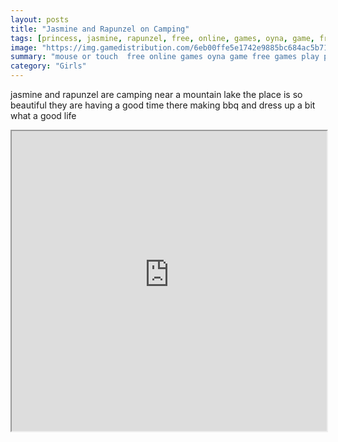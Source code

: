 ```yaml
---
layout: posts
title: "Jasmine and Rapunzel on Camping"
tags: [princess, jasmine, rapunzel, free, online, games, oyna, game, free, games, play, play, games]
image: "https://img.gamedistribution.com/6eb00ffe5e1742e9885bc684ac5b712f-512x384.jpeg"
summary: "mouse or touch  free online games oyna game free games play play games"
category: "Girls"
---
```


jasmine and rapunzel are camping near a mountain lake the place is so beautiful they are having a good time there making bbq and dress up a bit what a good life

<iframe width="100%" height="480px;" src="https://html5.gamedistribution.com/6eb00ffe5e1742e9885bc684ac5b712f/"></iframe>